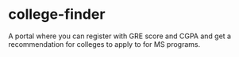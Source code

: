 # college-finder

A portal where you can register with GRE score and CGPA and get a recommendation for colleges to apply to for MS programs.
